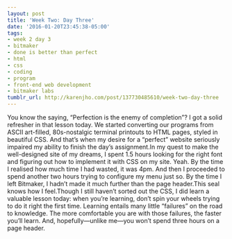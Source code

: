 ```yaml
---
layout: post
title: 'Week Two: Day Three'
date: '2016-01-20T23:45:38-05:00'
tags:
- week 2 day 3
- bitmaker
- done is better than perfect
- html
- css
- coding
- program
- front-end web development
- bitmaker labs
tumblr_url: http://karenjho.com/post/137730485610/week-two-day-three
---
```

You know the saying, “Perfection is the enemy of completion”? I got a solid refresher in that lesson today. We started converting our programs from ASCII art-filled, 80s-nostalgic terminal printouts to HTML pages, styled in beautiful CSS. And that’s when my desire for a “perfect” website seriously impaired my ability to finish the day’s assignment.In my quest to make the well-designed site of my dreams, I spent 1.5 hours looking for the right font and figuring out how to implement it with CSS on my site. Yeah. By the time I realised how much time I had wasted, it was 4pm. And then I proceeded to spend another two hours trying to configure my menu just so. By the time I left Bitmaker, I hadn’t made it much further than the page header.This seal knows how I feel.Though I still haven’t sorted out the CSS, I did learn a valuable lesson today: when you’re learning, don’t spin your wheels trying to do it right the first time. Learning entails many little “failures” on the road to knowledge. The more comfortable you are with those failures, the faster you’ll learn. And, hopefully—unlike me—you won’t spend three hours on a page header.
